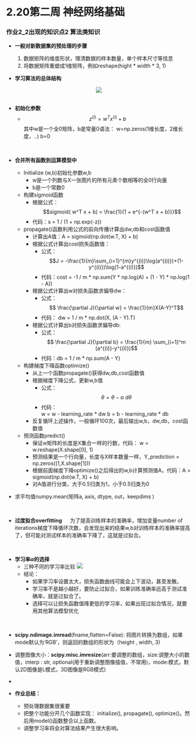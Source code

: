 # 2.20第二周 神经网络基础

### 作业2_2出现的知识点2 算法类知识

* **一般对新数据集的预处理的步骤**
	1. 数据矩阵的维度形状，理清数据的样本数量，单个样本尺寸等信息
	2. 将数据矩阵重塑成1维矩阵，例如reshape(hight * width * 3, 1)

* **学习算法的总体结构**

<center><img src=D:/Python/Kaggle/神经网络和深度学习/第一课第二周编程作业/assignment2/images/LogReg_kiank.png></center>

<br>

* **初始化参数**
	* $$z^{(i)} = w^T x^{(i)} + b$$
	其中w是一个全0矩阵，b是常量0语法：
	w=np.zeros(1维长度，2维长度，..) b=0

<br>

* **合并所有函数到运算模型中**
	* Initialize (w,b)初始化参数w,b
		* w是一个列数与X一张图片的所有元素个数相等的全0行向量
		* b是一个常数0
	* 构建sigmoid函数
		* 根据公式：
			$$sigmoid( w^T x + b) = \frac{1}{1 + e^{-(w^T x + b)}}$$
		* 代码：s = 1 / (1 + np.exp(-z))
	* propagate()函数利用公式的前向传播计算出dw,db和cost函数值
		* 计算出A值：A = sigmoid(np.dot(w.T, X) + b)  
		* 根据公式计算出cost损失函数值：
			* 公式：
				$$J = -\frac{1}{m}\sum_{i=1}^{m}y^{(i)}\log(a^{(i)})+(1-y^{(i)})\log(1-a^{(i)})$$
			* 代码：cost = -1 / m * np.sum(Y * np.log(A) + (1 - Y) * np.log(1 - A))
		* 根据公式计算出w对损失函数求偏导dw：
			* 公式：
				$$ \frac{\partial J}{\partial w} = \frac{1}{m}X(A-Y)^T$$
			* 代码： dw = 1 / m * np.dot(X, (A - Y).T)
		* 根据公式计算出b对损失函数求偏导db:
			* 公式：
				$$ \frac{\partial J}{\partial b} = \frac{1}{m} \sum_{i=1}^m (a^{(i)}-y^{(i)})$$
			* 代码：db = 1 / m * np.sum(A - Y)
	* 构建梯度下降函数optimize()
		* 从上一个函数propagate()获得dw,db,cost函数值
		* 根据梯度下降公式，更新w,b值
			* 公式：
				$$ \theta = \theta - \alpha \text{ } d\theta$$
			* 代码：    
				w = w - learning_rate * dw
				b = b - learning_rate * db
		* 反复循环上述操作，一般循环100次，最后输出w,b，dw,db，cost函数值
	* 预测函数predict()
		* 保证w矩阵的长度是X集合一样的行数，代码： w = w.reshape(X.shape[0], 1)
		* 预测结果是一个行向量，长度与X样本数量一样，Y_prediction = np.zeros((1,X.shape[1]))
		* 根据前面梯度下降optimize()之后得出的w,b计算预测值A，代码：A = sigmoid(np.dot(w.T, X) + b)
		* 对A值进行分类，大于0.5归类为1，小于0.5归类为0


* 求平均值numpy.mean(矩阵a, axis, dtype, out，keepdims )

<br>

* **过度拟合overfitting**
	&emsp; 为了提高训练样本的准确率，增加变量number of iterations梯度下降循环次数，会发现出来的结果w,b对训练样本的准确率提高了，但可能对测试样本的准确率下降了，这就是过拟合。
	
<br>

* **学习率$\alpha$的选择**
	* 三种不同的学习率比较
![](D:/Python/Kaggle/神经网络和深度学习/第一课第二周编程作业/assignment2/images/learningrate比较.png "")
	* 结论：
		* 如果学习率设置太大，损失函数曲线可能会上下波动，甚至发散。
		* 学习率不是越小越好，要防止过拟合，如果训练准确率远高于测试准确率，就是过拟合了。
		* 选择可以让损失函数值降更低的学习率，如果出现过拟合情况，就要用其他算法模型优化

<br>

* **scipy.ndimage.imread**(fname,flatten=False): 将图片转换为数组，如果mode默认为‘RGB’，则返回的数组的形状为（height , width, 3)

* 调整图像大小：**scipy.misc.imresize**(arr:要调整的数组，size:调整大小的数值，interp : str, optional(用于重新调整图像插值，不常用)，mode:模式，默认2D图像是L模式，3D图像是RGB模式)
* 

* **作业总结：**
	* 预处理数据集很重要
	* 把整个功能分开几个函数实现： initialize(), propagate(), optimize()。然后用model()函数整合以上函数。
	* 调整学习率将会对算法结果产生很大影响。
